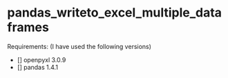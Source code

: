 # pandas_writeto_excel_multiple_dataframes

Requirements: (I have used the following versions)

- [] openpyxl                  3.0.9
- [] pandas                    1.4.1

